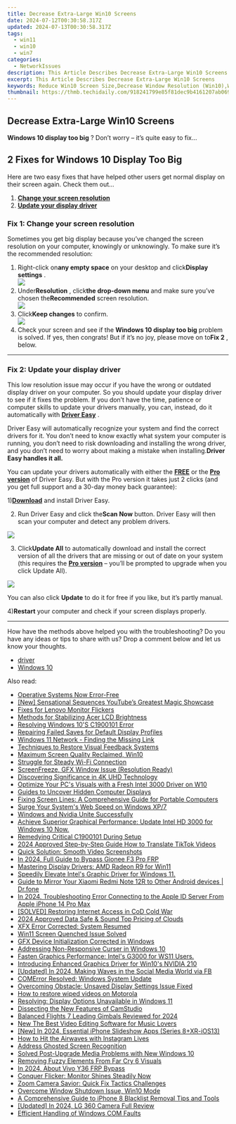 ```yaml
---
title: Decrease Extra-Large Win10 Screens
date: 2024-07-12T00:30:58.317Z
updated: 2024-07-13T00:30:58.317Z
tags:
  - win11
  - win10
  - win7
categories:
  - NetworkIssues
description: This Article Describes Decrease Extra-Large Win10 Screens
excerpt: This Article Describes Decrease Extra-Large Win10 Screens
keywords: Reduce Win10 Screen Size,Decrease Window Resolution (Win10),Written By,Investing Strategies for Mutual Funds,Mutual Fund Selection Process,Long-Term Mutual Fund Investments,Risk Management in Mutual Fund Investing
thumbnail: https://thmb.techidaily.com/918241799e85f81dec9b4161207ab0693452bcd53dc379a61f25b9401249f9af.jpg
---
```


## Decrease Extra-Large Win10 Screens

**Windows 10 display too big** ? Don’t worry – it’s quite easy to fix…

## 2 Fixes for Windows 10 Display Too Big

 Here are two easy fixes that have helped other users get normal display on their screen again. Check them out…

1. **[Change your screen resolution](#F1)**
2. [**Update your display driver**](#F2)

### **Fix 1: Change your screen resolution**

 Sometimes you get big display because you’ve changed the screen resolution on your computer, knowingly or unknowingly. To make sure it’s the recommended resolution:

1. Right-click on**any empty space** on your desktop and click**Display settings** .  
![](https://images.drivereasy.com/wp-content/uploads/2018/10/img_5bd2e21ce4cd4.jpg)
2. Under**Resolution** , click**the drop-down menu** and make sure you’ve chosen the**Recommended** screen resolution.  
![](https://images.drivereasy.com/wp-content/uploads/2018/10/img_5bd2e27ee9b46.jpg)
3. Click**Keep changes** to confirm.  
![](https://images.drivereasy.com/wp-content/uploads/2018/10/img_5bd2e308683d2.jpg)
4. Check your screen and see if the **Windows 10 display too big** problem is solved. If yes, then congrats! But if it’s no joy, please move on to**Fix 2** , below.

---

### **Fix 2: Update your display driver**

 This low resolution issue may occur if you have the wrong or outdated display driver on your computer. So you should update your display driver to see if it fixes the problem. If you don’t have the time, patience or computer skills to update your drivers manually, you can, instead, do it automatically with [**Driver Easy**](https://tools.techidaily.com/drivereasy/download/) .

 Driver Easy will automatically recognize your system and find the correct drivers for it. You don’t need to know exactly what system your computer is running, you don’t need to risk downloading and installing the wrong driver, and you don’t need to worry about making a mistake when installing.**Driver Easy handles it all.**

 You can update your drivers automatically with either the [**FREE**](https://tools.techidaily.com/drivereasy/download/) or the [**Pro version**](https://tools.techidaily.com/drivereasy/download/) of Driver Easy. But with the Pro version it takes just 2 clicks (and you get full support and a 30-day money back guarantee):

 1)[**Download**](https://tools.techidaily.com/drivereasy/download/) and install Driver Easy.

 2) Run Driver Easy and click the**Scan Now** button. Driver Easy will then scan your computer and detect any problem drivers.

![](https://images.drivereasy.com/wp-content/uploads/2018/10/img_5bd2ee46484b2.jpg)

 3) Click**Update All** to automatically download and install the correct version of all the drivers that are missing or out of date on your system (this requires the [**Pro version**](https://tools.techidaily.com/drivereasy/download/) – you’ll be prompted to upgrade when you click Update All).

![](https://images.drivereasy.com/wp-content/uploads/2018/10/img_5bd2ee5440679.jpg)

 You can also click **Update** to do it for free if you like, but it’s partly manual.

 4)**Restart** your computer and check if your screen displays properly.

---

 How have the methods above helped you with the troubleshooting? Do you have any ideas or tips to share with us? Drop a comment below and let us know your thoughts.

* [driver](https://tools.techidaily.com/drivereasy/download/)
* [Windows 10](https://tools.techidaily.com/drivereasy/download/)

<ins class="adsbygoogle"
     style="display:block"
     data-ad-format="autorelaxed"
     data-ad-client="ca-pub-7571918770474297"
     data-ad-slot="1223367746"></ins>



<ins class="adsbygoogle"
     style="display:block"
     data-ad-client="ca-pub-7571918770474297"
     data-ad-slot="8358498916"
     data-ad-format="auto"
     data-full-width-responsive="true"></ins>



<span class="atpl-alsoreadstyle">Also read:</span>
<div><ul>
<li><a href="https://network-issues.techidaily.com/operative-systems-now-error-free/"><u>Operative Systems Now Error-Free</u></a></li>
<li><a href="https://youtube-help.techidaily.com/new-sensational-sequences-youtubes-greatest-magic-showcase/"><u>[New] Sensational Sequences  YouTube’s Greatest Magic Showcase</u></a></li>
<li><a href="https://network-issues.techidaily.com/fixes-for-lenovo-monitor-flickers/"><u>Fixes for Lenovo Monitor Flickers</u></a></li>
<li><a href="https://network-issues.techidaily.com/methods-for-stabilizing-acer-lcd-brightness/"><u>Methods for Stabilizing Acer LCD Brightness</u></a></li>
<li><a href="https://network-issues.techidaily.com/resolving-windows-10s-c1900101-error/"><u>Resolving Windows 10'S C1900101 Error</u></a></li>
<li><a href="https://network-issues.techidaily.com/repairing-failed-saves-for-default-display-profiles/"><u>Repairing Failed Saves for Default Display Profiles</u></a></li>
<li><a href="https://network-issues.techidaily.com/windows-11-network-finding-the-missing-link/"><u>Windows 11 Network - Finding the Missing Link</u></a></li>
<li><a href="https://network-issues.techidaily.com/techniques-to-restore-visual-feedback-systems/"><u>Techniques to Restore Visual Feedback Systems</u></a></li>
<li><a href="https://network-issues.techidaily.com/maximum-screen-quality-reclaimed-win10/"><u>Maximum Screen Quality Reclaimed, Win10</u></a></li>
<li><a href="https://network-issues.techidaily.com/struggle-for-steady-wi-fi-connection/"><u>Struggle for Steady Wi-Fi Connection</u></a></li>
<li><a href="https://network-issues.techidaily.com/screenfreeze-gfx-window-issue-resolution-ready/"><u>ScreenFreeze, GFX Window Issue (Resolution Ready)</u></a></li>
<li><a href="https://network-issues.techidaily.com/discovering-significance-in-4k-uhd-technology/"><u>Discovering Significance in 4K UHD Technology</u></a></li>
<li><a href="https://network-issues.techidaily.com/1719974108605-optimize-your-pcs-visuals-with-a-fresh-intel-3000-driver-on-w10/"><u>Optimize Your PC's Visuals with a Fresh Intel 3000 Driver on W10</u></a></li>
<li><a href="https://network-issues.techidaily.com/guides-to-uncover-hidden-computer-displays/"><u>Guides to Uncover Hidden Computer Displays</u></a></li>
<li><a href="https://network-issues.techidaily.com/fixing-screen-lines-a-comprehensive-guide-for-portable-computers/"><u>Fixing Screen Lines: A Comprehensive Guide for Portable Computers</u></a></li>
<li><a href="https://network-issues.techidaily.com/surge-your-systems-web-speed-on-windows-xp7/"><u>Surge Your System's Web Speed on Windows XP/7</u></a></li>
<li><a href="https://network-issues.techidaily.com/windows-and-nvidia-unite-successfully/"><u>Windows and Nvidia Unite Successfully</u></a></li>
<li><a href="https://network-issues.techidaily.com/achieve-superior-graphical-performance-update-intel-hd-3000-for-windows-10-now/"><u>Achieve Superior Graphical Performance: Update Intel HD 3000 for Windows 10 Now.</u></a></li>
<li><a href="https://network-issues.techidaily.com/remedying-critical-c1900101-during-setup/"><u>Remedying Critical C1900101 During Setup</u></a></li>
<li><a href="https://ai-voice-clone.techidaily.com/2024-approved-step-by-step-guide-how-to-translate-tiktok-videos/"><u>2024 Approved Step-by-Step Guide How to Translate TikTok Videos</u></a></li>
<li><a href="https://network-issues.techidaily.com/quick-solution-smooth-video-screenshots/"><u>Quick Solution: Smooth Video Screenshots</u></a></li>
<li><a href="https://android-frp.techidaily.com/in-2024-full-guide-to-bypass-gionee-f3-pro-frp-by-drfone-android/"><u>In 2024, Full Guide to Bypass Gionee F3 Pro FRP</u></a></li>
<li><a href="https://network-issues.techidaily.com/mastering-display-drivers-amd-radeon-r9-for-win11/"><u>Mastering Display Drivers: AMD Radeon R9 for Win11</u></a></li>
<li><a href="https://network-issues.techidaily.com/1719974690717-speedily-elevate-intels-graphic-driver-for-windows-11/"><u>Speedily Elevate Intel's Graphic Driver for Windows 11.</u></a></li>
<li><a href="https://screen-mirror.techidaily.com/guide-to-mirror-your-xiaomi-redmi-note-12r-to-other-android-devices-drfone-by-drfone-android/"><u>Guide to Mirror Your Xiaomi Redmi Note 12R to Other Android devices | Dr.fone</u></a></li>
<li><a href="https://apple-account.techidaily.com/in-2024-troubleshooting-error-connecting-to-the-apple-id-server-from-apple-iphone-14-pro-max-by-drfone-ios/"><u>In 2024, Troubleshooting Error Connecting to the Apple ID Server From Apple iPhone 14 Pro Max</u></a></li>
<li><a href="https://network-issues.techidaily.com/solved-restoring-internet-access-in-cod-cold-war/"><u>[SOLVED] Restoring Internet Access in CoD Cold War</u></a></li>
<li><a href="https://fox-info.techidaily.com/2024-approved-data-safe-and-sound-top-pricing-of-clouds/"><u>2024 Approved  Data Safe & Sound  Top Pricing of Clouds</u></a></li>
<li><a href="https://network-issues.techidaily.com/xfx-error-corrected-system-resumed/"><u>XFX Error Corrected: System Resumed</u></a></li>
<li><a href="https://network-issues.techidaily.com/win11-screen-quenched-issue-solved/"><u>Win11 Screen Quenched Issue Solved</u></a></li>
<li><a href="https://network-issues.techidaily.com/gfx-device-initialization-corrected-in-windows/"><u>GFX Device Initialization Corrected in Windows</u></a></li>
<li><a href="https://network-issues.techidaily.com/addressing-non-responsive-curser-in-windows-10/"><u>Addressing Non-Responsive Curser in Windows 10</u></a></li>
<li><a href="https://network-issues.techidaily.com/fasten-graphics-performance-intels-g3000-for-ws11-users/"><u>Fasten Graphics Performance: Intel's G3000 for WS11 Users.</u></a></li>
<li><a href="https://network-issues.techidaily.com/introducing-enhanced-graphics-driver-for-win10s-nvidia-210/"><u>Introducing Enhanced Graphics Driver for Win10's NVIDIA 210</u></a></li>
<li><a href="https://facebook-video-files.techidaily.com/updated-in-2024-making-waves-in-the-social-media-world-via-fb/"><u>[Updated] In 2024, Making Waves in the Social Media World via FB</u></a></li>
<li><a href="https://network-issues.techidaily.com/comerror-resolved-windows-system-update/"><u>COMError Resolved: Windows System Update</u></a></li>
<li><a href="https://network-issues.techidaily.com/overcoming-obstacle-unsaved-display-settings-issue-fixed/"><u>Overcoming Obstacle: Unsaved Display Settings Issue Fixed</u></a></li>
<li><a href="https://blog-min.techidaily.com/how-to-restore-wiped-videos-on-motorola-by-fonelab-android-recover-video/"><u>How to restore wiped videos on Motorola</u></a></li>
<li><a href="https://network-issues.techidaily.com/resolving-display-options-unavailable-in-windows-11/"><u>Resolving: Display Options Unavailable in Windows 11</u></a></li>
<li><a href="https://screen-capture.techidaily.com/dissecting-the-new-features-of-camstudio/"><u>Dissecting the New Features of CamStudio</u></a></li>
<li><a href="https://extra-tips.techidaily.com/balanced-flights-7-leading-gimbals-reviewed-for-2024/"><u>Balanced Flights  7 Leading Gimbals Reviewed for 2024</u></a></li>
<li><a href="https://video-ai-editor.techidaily.com/new-the-best-video-editing-software-for-music-lovers/"><u>New The Best Video Editing Software for Music Lovers</u></a></li>
<li><a href="https://fox-direct.techidaily.com/new-in-2024-essential-iphone-slideshow-apps-series-8plusxr-ios13/"><u>[New] In 2024, Essential iPhone Slideshow Apps (Series 8+XR-iOS13)</u></a></li>
<li><a href="https://instagram-clips.techidaily.com/how-to-hit-the-airwaves-with-instagram-lives/"><u>How to Hit the Airwaves with Instagram Lives</u></a></li>
<li><a href="https://network-issues.techidaily.com/address-ghosted-screen-recognition/"><u>Address Ghosted Screen Recognition</u></a></li>
<li><a href="https://network-issues.techidaily.com/solved-post-upgrade-media-problems-with-new-windows-10/"><u>Solved Post-Upgrade Media Problems with New Windows 10</u></a></li>
<li><a href="https://network-issues.techidaily.com/removing-fuzzy-elements-from-far-cry-6-visuals/"><u>Removing Fuzzy Elements From Far Cry 6 Visuals</u></a></li>
<li><a href="https://bypass-frp.techidaily.com/in-2024-about-vivo-y36-frp-bypass-by-drfone-android/"><u>In 2024, About Vivo Y36 FRP Bypass</u></a></li>
<li><a href="https://network-issues.techidaily.com/conquer-flicker-monitor-shines-steadily-now/"><u>Conquer Flicker: Monitor Shines Steadily Now</u></a></li>
<li><a href="https://network-issues.techidaily.com/zoom-camera-savior-quick-fix-tactics-challenges/"><u>Zoom Camera Savior: Quick Fix Tactics Challenges</u></a></li>
<li><a href="https://network-issues.techidaily.com/overcome-window-shutdown-issue-win10-mode/"><u>Overcome Window Shutdown Issue, Win10 Mode</u></a></li>
<li><a href="https://ios-unlock.techidaily.com/a-comprehensive-guide-to-iphone-8-blacklist-removal-tips-and-tools-by-drfone-ios/"><u>A Comprehensive Guide to iPhone 8 Blacklist Removal Tips and Tools</u></a></li>
<li><a href="https://fox-hovers.techidaily.com/updated-in-2024-lg-360-camera-full-review/"><u>[Updated] In 2024, LG 360 Camera Full Review</u></a></li>
<li><a href="https://network-issues.techidaily.com/efficient-handling-of-windows-com-faults/"><u>Efficient Handling of Windows COM Faults</u></a></li>
</ul></div>
